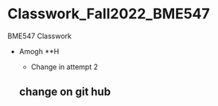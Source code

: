 # Classwork_Fall2022_BME547
BME547 Classwork

* Amogh
**H


    * Change in attempt 2
    
   ## change on git hub
    
